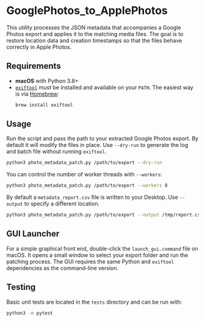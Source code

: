 # GooglePhotos_to_ApplePhotos

This utility processes the JSON metadata that accompanies a Google Photos export and applies it to the matching media files. The goal is to restore location data and creation timestamps so that the files behave correctly in Apple Photos.

## Requirements
- **macOS** with Python 3.8+
- [`exiftool`](https://exiftool.org/) must be installed and available on your `PATH`. The easiest way is via [Homebrew](https://brew.sh/):
  ```bash
  brew install exiftool
  ```

## Usage
Run the script and pass the path to your extracted Google Photos export. By default it will modify the files in place. Use `--dry-run` to generate the log and batch file without running `exiftool`.

```bash
python3 photo_metadata_patch.py /path/to/export --dry-run
```

You can control the number of worker threads with `--workers`:

```bash
python3 photo_metadata_patch.py /path/to/export --workers 8
```

By default a `metadata_report.csv` file is written to your Desktop. Use `--output` to specify a different location.

```bash
python3 photo_metadata_patch.py /path/to/export --output /tmp/report.csv
```

## GUI Launcher
For a simple graphical front end, double-click the `launch_gui.command` file on macOS.
It opens a small window to select your export folder and run the patching process.
The GUI requires the same Python and `exiftool` dependencies as the command-line version.

## Testing
Basic unit tests are located in the `tests` directory and can be run with:

```bash
python3 -m pytest
```
